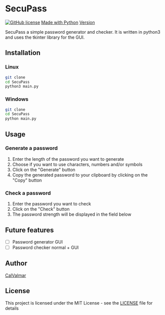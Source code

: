 # SecuPass

[![GitHub license](https://img.shields.io/badge/License-MIT-orange)](https://raw.githubusercontent.com/CalValmar/SecuPass/master/LICENSE)
[Made with Python](https://img.shields.io/badge/Made%20with-Python-blue)
[Version](https://img.shields.io/badge/Version-1.0-brightgreen)

SecuPass a simple password generator and checker. It is written in python3 and uses the tkinter library for the GUI.

## Installation
### Linux
```bash
git clone
cd SecuPass
python3 main.py
```
### Windows
```bash
git clone
cd SecuPass
python main.py
```
## Usage
### Generate a password
1. Enter the length of the password you want to generate
2. Choose if you want to use characters, numbers and/or symbols
3. Click on the "Generate" button
4. Copy the generated password to your clipboard by clicking on the "Copy" button

### Check a password
1. Enter the password you want to check
2. Click on the "Check" button
3. The password strength will be displayed in the field below

## Future features
- [ ] Password generator GUI
- [ ] Password checker normal + GUI

## Author
[CalValmar](https://github.com/CalValmar)

## License
This project is licensed under the MIT License - see the [LICENSE](LICENSE) file for details
